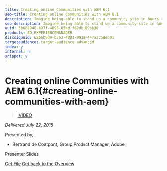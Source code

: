 ```yaml
---
title: Creating online Communities with AEM 6.1
seo-title: Creating online Communities with AEM 6.1
description: Imagine being able to stand up a community site in hours rather than weeks with little to no assistance from your CQ engineers. AEM Communities 6.1 will be focusing on providing this ability via a wizard-driven templated approach to cover a variety of initial use cases. AEM Communities 6.1 will also provide the ability to further customize these new community sites via AEM's WCM Sites capability. Join us to learn how to leverage AEM’s powerful authoring interface to build a vibrant customer community and learn the tools to keep your fan base engaged long after launch.
seo-description: Imagine being able to stand up a community site in hours rather than weeks with little to no assistance from your CQ engineers. AEM Communities 6.1 will be focusing on providing this ability via a wizard-driven templated approach to cover a variety of initial use cases. AEM Communities 6.1 will also provide the ability to further customize these new community sites via AEM's WCM Sites capability. Join us to learn how to leverage AEM’s powerful authoring interface to build a vibrant customer community and learn the tools to keep your fan base engaged long after launch.
uuid: 5b685948-697f-4095-85ad-f62db189bb30
products: SG_EXPERIENCEMANAGER
discoiquuid: 62b6b8d4-b763-4801-9918-447a2c5deb01
targetaudience: target-audience advanced
index: y
internal: n
snippet: y
---
```


# Creating online Communities with AEM 6.1{#creating-online-communities-with-aem}

>[!VIDEO](https://video.tv.adobe.com/v/19381/?quality=9)

*Delivered July 22, 2015*

Presented by,

* Bertrand de Coatpont, Group Product Manager, Adobe

Presenter Slides

[Get File](assets/aem-6-1-communities-gems.pdf)
[Get back to the Overview](https://helpx.adobe.com/experience-manager/kt/eseminars/gems/aem-index.html)
